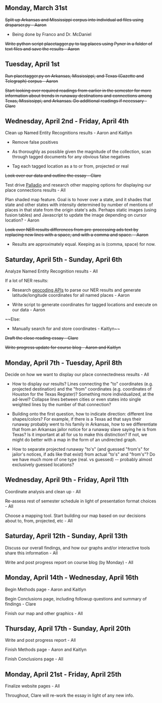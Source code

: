 Monday, March 31st
-----------------
~~Split up Arkansas and Mississippi corpus into individual ad files using drsparser.py - Aaron~~
* Being done by Franco and Dr. McDaniel

~~Write python script placetagger.py to tag places using Pyner in a folder of text files and save the results - Aaron~~


Tuesday, April 1st
-----------------
~~Run placetagger.py on Arkansas, Mississippi, and Texas (Gazette and Telegraph) corpus - Aaron~~

~~Start looking over required readings from earlier in the semester for more information about trends in runaway destinations and connections among Texas, Mississippi, and Arkansas. Do additional readings if necessary - Clare~~


Wednesday, April 2nd - Friday, April 4th
--------------------------------------
Clean up Named Entity Recognitions results - Aaron and Kaitlyn

* Remove false positives

* As thoroughly as possible given the magnitude of the collection, scan through tagged documents for any obvious false negatives

* Tag each tagged location as a to or from, projected or real

~~Look over our data and outline the essay - Clare~~

Test drive [Palladio](http://palladio.designhumanities.org/) and research other mapping options for displaying our place connections results - All

Plan shaded map feature. Goal is to hover over a state, and it shades that state and other states with intensity determined by number of mentions of places in that state from the origin state's ads. Perhaps static images (using fusion tables) and Javascript to update the image depending on cursor location? - Aaron

~~Look over NER results differences from pre-processing ads text by replacing new lines with a space, and with a comma and space. - Aaron~~

* Results are approximately equal. Keeping as is (comma, space) for now.


Saturday, April 5th - Sunday, April 6th
--------------------------------------
Analyze Named Entity Recognition results - All

If a lot of NER results:

* Research [geocoding APIs](http://blog.programmableweb.com/2012/06/21/7-free-geocoding-apis-google-bing-yahoo-and-mapquest/) to parse our NER results and generate latitude/longitude coordinates for all named places - Aaron

* Write script to generate coordinates for tagged locations and execute on our data - Aaron

~~Else:

* Manually search for and store coordinates - Kaitlyn~~

~~Draft the close reading essay - Clare~~

~~Write progress update for course blog - Aaron and Kaitlyn~~


Monday, April 7th - Tuesday, April 8th
------------------------------------
Decide on how we want to display our place connectedness results - All

* How to display our results? Lines connecting the "to" coordinates (e.g. projected destination) and the "from" coordinates (e.g. coordinates of Houston for the Texas Register)? Something more individualized, at the ad-level? Collapse lines between cities or even states into single weighted lines by the number of that connection?

* Building onto the first question, how to indicate direction: different line shapes/colors? For example, if there is a Texas ad that says their runaway probably went to his family in Arkansas, how to we differentiate that from an Arkansas jailor notice for a runaway slave saying he is from Texas? Is it important at all for us to make this distinction? If not, we might do better with a map in the form of an undirected graph.

* How to separate projected runaway "to's" (and guessed "from's" for jailor's notices, if ads like that exist) from actual "to's" and "from's"? Do we have much more of one type (real. vs guessed) -- probably almost exclusively guessed locations?


Wednesday, April 9th - Friday, April 11th
---------------------------------------
Coordinate analysis and clean up - All

Re-assess rest of semester schedule in light of presentation format choices - All

Choose a mapping tool. Start building our map based on our decisions about to, from, projected, etc - All


Saturday, April 12th - Sunday, April 13th
------------------------------------------
Discuss our overall findings, and how our graphs and/or interactive tools share this information - All

Write and post progress report on course blog (by Monday) - All


Monday, April 14th - Wednesday, April 16th
----------------------------------------
Begin Methods page - Aaron and Kaitlyn

Begin Conclusions page, including followup questions and summary of findings - Clare

Finish our map and other graphics - All


Thursday, April 17th - Sunday, April 20th
--------------------------------------
Write and post progress report - All

Finish Methods page - Aaron and Kaitlyn

Finish Conclusions page - All


Monday, April 21st - Friday, April 25th
------------------------------------
Finalize website pages - All


Throughout, Clare will re-work the essay in light of any new info.
